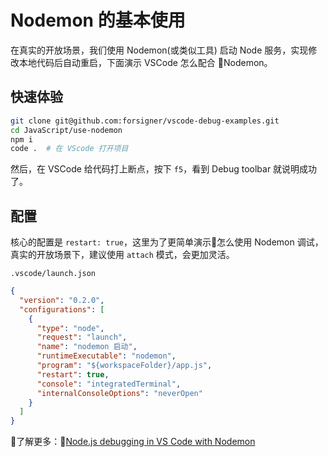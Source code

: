 # Nodemon 的基本使用

在真实的开放场景，我们使用 Nodemon(或类似工具) 启动 Node 服务，实现修改本地代码后自动重启，下面演示 VSCode 怎么配合 Nodemon。


## 快速体验

``` bash
git clone git@github.com:forsigner/vscode-debug-examples.git
cd JavaScript/use-nodemon
npm i
code .  # 在 VScode 打开项目
```

然后，在 VSCode 给代码打上断点，按下 `f5`，看到 Debug toolbar 就说明成功了。

## 配置

核心的配置是 `restart: true`，这里为了更简单演示怎么使用 Nodemon 调试，真实的开放场景下，建议使用 `attach` 模式，会更加灵活。

`.vscode/launch.json`

```json
{
  "version": "0.2.0",
  "configurations": [
    {
      "type": "node",
      "request": "launch",
      "name": "nodemon 启动",
      "runtimeExecutable": "nodemon",
      "program": "${workspaceFolder}/app.js",
      "restart": true,
      "console": "integratedTerminal",
      "internalConsoleOptions": "neverOpen"
    }
  ]
}
```

了解更多：[Node.js debugging in VS Code with Nodemon](https://github.com/Microsoft/vscode-recipes/tree/master/nodemon)